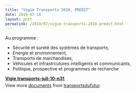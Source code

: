 ```yaml
---
title: "Vigie Transports 2010, PREDIT"
date: 2010-07-16
layout: post
permalink: /2010/07/vigie-transports-2010-predit.html
---
```


<p>Au programme :</p> <ul> <li>Sécurité et sureté des systèmes de transports, </li> <li>Energie et environnement, </li> <li>Transports de marchandises, </li> <li>Véhicules et infrastrcutures intelligents et communicants, </li> <li>Politique, prospective et programmes de recherche</li> </ul> <div style="width:477px" id="__ss_4771386"><strong style="margin:12px 0 4px"><a href="http://www.slideshare.net/transportsdufutur/vigie-transportsjuil10n31" title="Vigie transports-juil-10-n31">Vigie transports-juil-10-n31</a></strong><div style="padding:5px 0 12px">View more <a href="http://www.slideshare.net/">documents</a> from <a href="http://www.slideshare.net/transportsdufutur">transportsdufutur</a>.</div></div>
